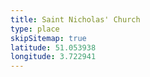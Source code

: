 ```yaml
---
title: Saint Nicholas' Church
type: place
skipSitemap: true
latitude: 51.053938
longitude: 3.722941
---
```

